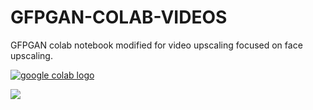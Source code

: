 # GFPGAN-COLAB-VIDEOS
GFPGAN colab notebook modified for video upscaling focused on face upscaling.

<a href="https://colab.research.google.com/drive/1_Vl60DD697gXJv6UoUxjrQXPOjo-R6a9?usp=sharing"><img src="https://colab.research.google.com/assets/colab-badge.svg" alt="google colab logo"></a>


![]([https://a.siopti.si/filez/Np2xASn2ab.gif](https://media.githubusercontent.com/media/egorpezdir/GFPGAN-COLAB-VIDEOS/main/comparison.gif))
